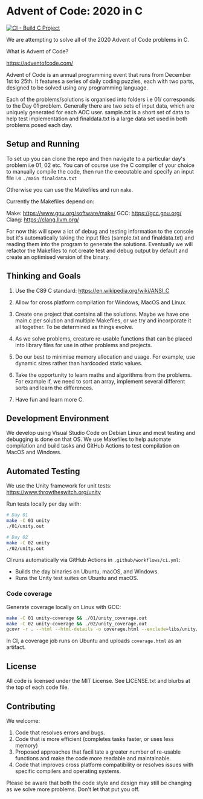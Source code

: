 # Advent of Code: 2020 in C

[![CI - Build C Project](https://github.com/octopusnz/aoc-2020/actions/workflows/ci.yml/badge.svg)](https://github.com/octopusnz/aoc-2020/actions/workflows/ci.yml)

We are attempting to solve all of the 2020 Advent of Code problems in C.

What is Advent of Code?

https://adventofcode.com/

Advent of Code is an annual programming event that runs from December 1st to 25th. It features a series of daily coding puzzles, each with two parts, designed to be solved using any programming language. 

Each of the problems/solutions is organised into folders i.e 01/ corresponds to the Day 01 problem. Generally there are two sets of input data, which are uniquely generated for each AOC user. sample.txt is a short set of data to help test implementation and finaldata.txt is a large data set used in both problems posed each day.

## Setup and Running

To set up you can clone the repo and then navigate to a particular day's problem 
i.e 01, 02 etc. You can of course use the C compiler of your choice to manually compile the code, then run the executable and specify an input file i.e 
`./main finaldata.txt`

Otherwise you can use the Makefiles and run `make`.

Currently the Makefiles depend on:

Make:   https://www.gnu.org/software/make/
GCC:    https://gcc.gnu.org/ 
Clang:  https://clang.llvm.org/

For now this will spew a lot of debug and testing information to the console but it's automatically taking the input files (sample.txt and finaldata.txt) and reading them into the program to generate the solutions. Eventually we will refactor the Makefiles to not create test and debug output by default and create an optimised version of the binary.

## Thinking and Goals

1. Use the C89 C standard: https://en.wikipedia.org/wiki/ANSI_C

2. Allow for cross platform compilation for Windows, MacOS and Linux.

3. Create one project that contains all the solutions. Maybe we have one main.c per solution and multiple Makefiles, or we try and incorporate it all together. To be determined as things evolve.

4. As we solve problems, creature re-usable functions that can be placed into     library files for use in other problems and projects.

5. Do our best to minimise memory allocation and usage. For example, use dynamic sizes rather than hardcoded static values.

6. Take the opportunity to learn maths and algorithms from the problems. For example if, we need to sort an array, implement several different sorts and learn the differences. 

7. Have fun and learn more C.

## Development Environment

We develop using Visual Studio Code on Debian Linux and most testing and debugging is done on that OS. We use Makefiles to help automate compilation and build tasks and GitHub Actions to test compilation on MacOS and Windows.

## Automated Testing

We use the Unity framework for unit tests: https://www.throwtheswitch.org/unity

Run tests locally per day with:

```bash
# Day 01
make -C 01 unity
./01/unity.out

# Day 02
make -C 02 unity
./02/unity.out
```

CI runs automatically via GitHub Actions in `.github/workflows/ci.yml`:
- Builds the day binaries on Ubuntu, macOS, and Windows.
- Runs the Unity test suites on Ubuntu and macOS.

### Code coverage

Generate coverage locally on Linux with GCC:

```bash
make -C 01 unity-coverage && ./01/unity_coverage.out
make -C 02 unity-coverage && ./02/unity_coverage.out
gcovr -r . --html --html-details -o coverage.html --exclude=libs/unity/.*
```

In CI, a coverage job runs on Ubuntu and uploads `coverage.html` as an artifact.

## License

All code is licensed under the MIT License. See LICENSE.txt and blurbs at the top of each code file.

## Contributing

We welcome:

1. Code that resolves errors and bugs.
2. Code that is more efficient (completes tasks faster, or uses less memory)
3. Proposed approaches that facilitate a greater number of re-usable functions and make the code more readable and maintainable.
4. Code that improves cross platform compatibility or resolves issues with specific compilers and operating systems.

Please be aware that both the code style and design may still be changing as we solve more problems. Don't let that put you off.